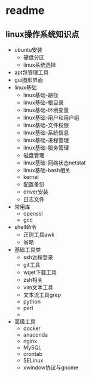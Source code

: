 # readme



## linux操作系统知识点

* ubuntu安装
  * 硬盘分区
  * linux系统选择
* apt包管理工具
* gui图形界面
* linux基础
  * linux基础-路径
  * linux基础-根目录
  * linux基础-环境变量
  * linux基础-用户和用户组
  * linux基础-文件权限
  * linux基础-系统信息
  * linux基础-进程管理
  * linux基础-服务管理
  * 磁盘管理
  * linux基础-网络状态netstat
  * linux基础-bash相关
  * kernel
  * 配置备份
  * driver安装
  * 日志文件
* 常用库
  * openssl
  * gcc
* shell命令
  * 正则工具awk
  * 省略
* 基础工具类
  * ssh远程登录
  * git工具
  * wget下载工具
  * zsh相关
  * vim文本工具
  * 文本流工具grep
  * python
  * perl
  * 
* 高级工具
  * docker
  * anaconda
  * nginx
  * MySQL
  * crontab
  * SELinux
  * xwindow协议与gnome













